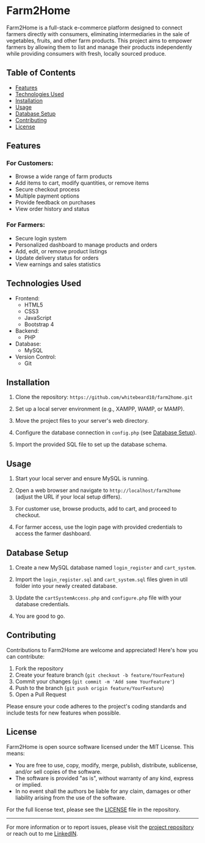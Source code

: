 # Farm2Home

Farm2Home is a full-stack e-commerce platform designed to connect farmers directly with consumers, eliminating intermediaries in the sale of vegetables, fruits, and other farm products. This project aims to empower farmers by allowing them to list and manage their products independently while providing consumers with fresh, locally sourced produce.

## Table of Contents

- [Features](#features)
- [Technologies Used](#technologies-used)
- [Installation](#installation)
- [Usage](#usage)
- [Database Setup](#database-setup)
- [Contributing](#contributing)
- [License](#license)

## Features

### For Customers:
- Browse a wide range of farm products
- Add items to cart, modify quantities, or remove items
- Secure checkout process
- Multiple payment options
- Provide feedback on purchases
- View order history and status

### For Farmers:
- Secure login system
- Personalized dashboard to manage products and orders
- Add, edit, or remove product listings
- Update delivery status for orders
- View earnings and sales statistics

## Technologies Used

- Frontend:
  - HTML5
  - CSS3
  - JavaScript
  - Bootstrap 4
- Backend:
  - PHP
- Database:
  - MySQL
- Version Control:
  - Git

## Installation

1. Clone the repository: ``` https://github.com/whitebeard10/farm2home.git ```
2. Set up a local server environment (e.g., XAMPP, WAMP, or MAMP).

3. Move the project files to your server's web directory.

4. Configure the database connection in `config.php` (see [Database Setup](#database-setup)).

5. Import the provided SQL file to set up the database schema.

## Usage

1. Start your local server and ensure MySQL is running.

2. Open a web browser and navigate to `http://localhost/farm2home` (adjust the URL if your local setup differs).

3. For customer use, browse products, add to cart, and proceed to checkout.

4. For farmer access, use the login page with provided credentials to access the farmer dashboard.

## Database Setup

1. Create a new MySQL database named `login_register` and `cart_system`.

2. Import the `login_register.sql` and `cart_system.sql` files given in util folder into your newly created database.

3. Update the `cartSystemAccess.php` and `configure.php` file with your database credentials.

4. You are good to go.

## Contributing

Contributions to Farm2Home are welcome and appreciated! Here's how you can contribute:

1. Fork the repository
2. Create your feature branch (`git checkout -b feature/YourFeature`)
3. Commit your changes (`git commit -m 'Add some YourFeature'`)
4. Push to the branch (`git push origin feature/YourFeature`)
5. Open a Pull Request

Please ensure your code adheres to the project's coding standards and include tests for new features when possible.

## License

Farm2Home is open source software licensed under the MIT License. This means:

- You are free to use, copy, modify, merge, publish, distribute, sublicense, and/or sell copies of the software.
- The software is provided "as is", without warranty of any kind, express or implied.
- In no event shall the authors be liable for any claim, damages or other liability arising from the use of the software.

For the full license text, please see the [LICENSE](LICENSE) file in the repository.

---

For more information or to report issues, please visit the [project repository](https://github.com/whitebeard10/farm2home.git) or reach out to me [LinkedIN](https://www.linkedin.com/in/avinash-chhetri/).
   
